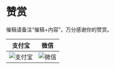 # 赞赏

催稿请备注“催稿+内容”，万分感谢你的赞赏。

|支付宝|微信|
|:-:|:-:|
|<img :src="$withBase('/alipay.jpeg')" alt="支付宝">|<img :src="$withBase('/wechat.png')" alt="微信">|

